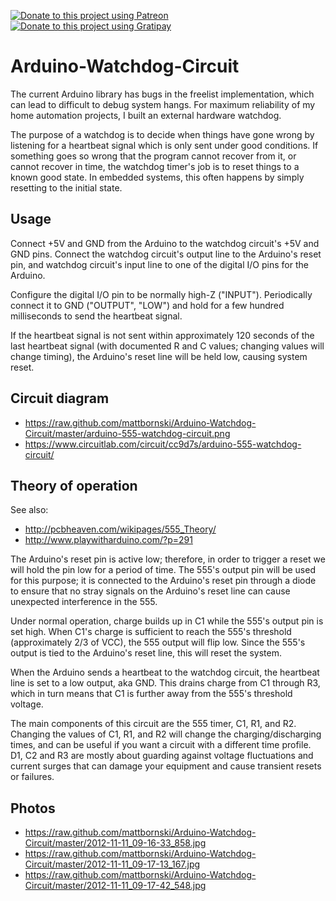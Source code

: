 [![Donate to this project using Patreon](https://img.shields.io/badge/patreon-donate-yellow.svg)](http://patreon.com/mattbornski) [![Donate to this project using Gratipay](https://img.shields.io/badge/gratipay-donate-yellow.svg)](https://www.gratipay.com/mattbornski)

Arduino-Watchdog-Circuit
========================

The current Arduino library has bugs in the freelist implementation, which can lead to difficult to debug system hangs.  For maximum reliability of my home automation projects, I built an external hardware watchdog.

The purpose of a watchdog is to decide when things have gone wrong by listening for a heartbeat signal which is only sent under good conditions.  If something goes so wrong that the program cannot recover from it, or cannot recover in time, the watchdog timer's job is to reset things to a known good state.  In embedded systems, this often happens by simply resetting to the initial state.

Usage
-----

Connect +5V and GND from the Arduino to the watchdog circuit's +5V and GND pins.  Connect the watchdog circuit's output line to the Arduino's reset pin, and watchdog circuit's input line to one of the digital I/O pins for the Arduino.

Configure the digital I/O pin to be normally high-Z ("INPUT").  Periodically connect it to GND ("OUTPUT", "LOW") and hold for a few hundred milliseconds to send the heartbeat signal.

If the heartbeat signal is not sent within approximately 120 seconds of the last heartbeat signal (with documented R and C values; changing values will change timing), the Arduino's reset line will be held low, causing system reset.

Circuit diagram
---------------

* https://raw.github.com/mattbornski/Arduino-Watchdog-Circuit/master/arduino-555-watchdog-circuit.png
* https://www.circuitlab.com/circuit/cc9d7s/arduino-555-watchdog-circuit/

Theory of operation
-------------------

See also:
* http://pcbheaven.com/wikipages/555_Theory/
* http://www.playwitharduino.com/?p=291

The Arduino's reset pin is active low; therefore, in order to trigger a reset we will hold the pin low for a period of time.  The 555's output pin will be used for this purpose; it is connected to the Arduino's reset pin through a diode to ensure that no stray signals on the Arduino's reset line can cause unexpected interference in the 555.

Under normal operation, charge builds up in C1 while the 555's output pin is set high.  When C1's charge is sufficient to reach the 555's threshold (approximately 2/3 of VCC), the 555 output will flip low.  Since the 555's output is tied to the Arduino's reset line, this will reset the system.

When the Arduino sends a heartbeat to the watchdog circuit, the heartbeat line is set to a low output, aka GND.  This drains charge from C1 through R3, which in turn means that C1 is further away from the 555's threshold voltage.

The main components of this circuit are the 555 timer, C1, R1, and R2.  Changing the values of C1, R1, and R2 will change the charging/discharging times, and can be useful if you want a circuit with a different time profile.  D1, C2 and R3 are mostly about guarding against voltage fluctuations and current surges that can damage your equipment and cause transient resets or failures.

Photos
------

* https://raw.github.com/mattbornski/Arduino-Watchdog-Circuit/master/2012-11-11_09-16-33_858.jpg
* https://raw.github.com/mattbornski/Arduino-Watchdog-Circuit/master/2012-11-11_09-17-13_167.jpg
* https://raw.github.com/mattbornski/Arduino-Watchdog-Circuit/master/2012-11-11_09-17-42_548.jpg
